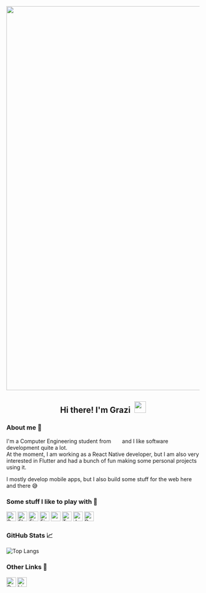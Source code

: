 <p align="center">
<img src="https://user-images.githubusercontent.com/9582465/142704874-e6d7026a-82c3-4032-a85e-5057a14ed2e8.gif" width="1000"/>
</p><h2 align="center">Hi there! I'm Grazi &nbsp;<img src="https://user-images.githubusercontent.com/9582465/142705235-0fffaeb5-c931-4619-aa93-94e859f6122b.gif" width="30px"></h2> 

<h3>About me 💭</h3>

I'm a Computer Engineering student from &nbsp;<img src="https://user-images.githubusercontent.com/9582465/142709262-190869f0-971f-4dc7-b9c2-257d35fba462.png" height="13"> &nbsp;and I like software development quite a lot. 
<br/>
At the moment, I am working as a React Native developer, but I am also very interested in Flutter and had a bunch of fun making some personal projects using it. 
<br/>

I mostly develop mobile apps, but I also build some stuff for the web here and there 😅

<h3>Some stuff I like to play with 🚀</h3>
<p>
  <img alt="React" src="https://img.shields.io/badge/-React-45b8d8?style=flat-square&logo=react&logoColor=white" height="25" />
  <img alt="Flutter" src="https://img.shields.io/badge/-Flutter-02569B?style=flat-square&logo=flutter&logoColor=white" height="25" />
  <img alt="Firebase" src="https://img.shields.io/badge/-Firebase-FFCA28?style=flat-square&logo=firebase&logoColor=white" height="25" />
  <img alt="Figma" src="https://img.shields.io/badge/-Figma-F24E1E?style=flat-square&logo=figma&logoColor=white" height="25"  />
  <img alt="redux" src="https://img.shields.io/badge/-Redux-764ABC?style=flat-square&logo=redux&logoColor=white" height="25"  />
  <img alt="TypeScript" src="https://img.shields.io/badge/-TypeScript-007ACC?style=flat-square&logo=typescript&logoColor=white" height="25"  />
  <img alt="JavaScript" src="https://img.shields.io/badge/-JavaScript-F7DF1E?style=flat-square&logo=javascript&logoColor=white" height="25" />
  <img alt="Dart" src="https://img.shields.io/badge/-Dart-0175C2?style=flat-square&logo=dart&logoColor=white" height="25" />
</p>

<h3>GitHub Stats 📈</h3>

![Top Langs](https://github-readme-stats.vercel.app/api/top-langs/?username=grazieleoliveira&theme=dark&layout=compact)

<h3>Other Links 🔗</h3>
  <a target="_blank" href="https://dev.to/grazieleoliveira">
   <img align="left" alt="Devto" height="25px" src="https://img.shields.io/badge/dev.to-0A0A0A?style=for-the-badge&logo=dev.to&logoColor=white" />
  </a>
  <a target="_blank" href="https://www.linkedin.com/in/grazi-oliveira/">
   <img align="left" alt="LinkedIn" height="25px" src="https://img.shields.io/badge/LinkedIn-0077B5?style=for-the-badge&logo=linkedin&logoColor=white" />
  </a>

<!--

**grazieleoliveira/grazieleoliveira** is a ✨ _special_ ✨ repository because its `README.md` (this file) appears on your GitHub profile.
!

Here are some ideas to get you started:

- 🔭 I’m currently working on ...
- 🌱 I’m currently learning ...
- 👯 I’m looking to collaborate on ...

- 🤔 I’m looking for help with ...
- 💬 Ask me about ...
- 📫 How to reach me: ...
- 😄 Pronouns: ...
- ⚡ Fun fact: ...
-->
